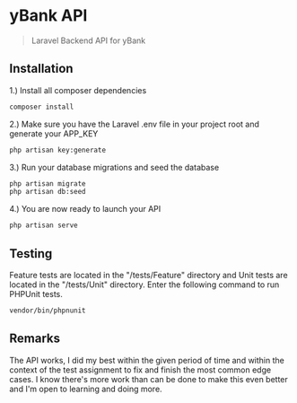 # yBank API
> Laravel Backend API for yBank

## Installation
1.) Install all composer dependencies
```bash
composer install
```
2.) Make sure you have the Laravel .env file in your project root and generate your APP_KEY
```bash
php artisan key:generate
```
3.) Run your database migrations and seed the database
```bash
php artisan migrate
php artisan db:seed
```
4.) You are now ready to launch your API
```bash
php artisan serve
```
## Testing
Feature tests are located in the "/tests/Feature" directory and Unit tests are located in the "/tests/Unit" directory. 
Enter the following command to run PHPUnit tests.
```bash
vendor/bin/phpnunit
```

## Remarks
The API works, I did my best within the given period of time and within the context of the test assignment to fix and finish the most common edge cases. I know there's more work than can be done to make this even better and I'm open to learning and doing more.

